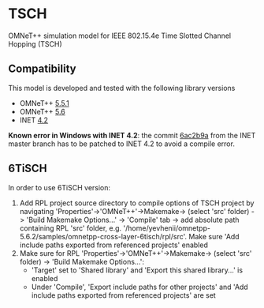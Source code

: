 # TSCH

OMNeT++ simulation model for IEEE 802.15.4e Time Slotted Channel Hopping (TSCH)

## Compatibility

This model is developed and tested with the following library versions

*  OMNeT++ [5.5.1](https://omnetpp.org/software/2019/05/31/omnet-5-5-released.html)
*  OMNeT++ [5.6](https://omnetpp.org/software/2020/01/13/omnet-5-6-released.html)
*  INET [4.2](https://github.com/inet-framework/inet/releases/download/v4.2.0/inet-4.2.0-src.tgz)

**Known error in Windows with INET 4.2**: the commit [6ac2b9a](https://github.com/inet-framework/inet/commit/6ac2b9af073b308bf2ba58e3c4da50dd2e3e30b4) from the INET master branch has to be patched to INET 4.2 to avoid a compile error.

## 6TiSCH
In order to use 6TiSCH version: 
1. Add RPL project source directory to compile options of TSCH project by navigating 'Properties'->'OMNeT++'->Makemake-> (select 'src' folder) -> 'Build Makemake Options...' -> 'Compile' tab -> add absolute path containing RPL 'src' folder, e.g. '/home/yevhenii/omnetpp-5.6.2/samples/omnetpp-cross-layer-6tisch/rpl/src'. Make sure 'Add include paths exported from referenced projects' enabled
2. Make sure for RPL 'Properties'->'OMNeT++'->Makemake-> (select 'src' folder) -> 'Build Makemake Options...': 
   - 'Target' set to 'Shared library' and 'Export this shared library...' is enabled
   - Under 'Compile', 'Export include paths for other projects' and 'Add include paths exported from referenced projects' are set 



